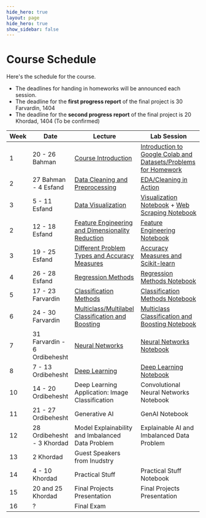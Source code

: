 ```yaml
---
hide_hero: true
layout: page
hide_hero: true
show_sidebar: false
---
```


# Course Schedule
Here's the schedule for the course. 
* The deadlines for handing in homeworks will be announced each session.
* The deadline for the **first progress report** of the final project is 30 Farvardin, 1404
* The deadline for the **second progress report** of the final project is 20 Khordad, 1404 (To be confirmed)

| Week 	| Date	| Lecture | Lab Session |
|------|------|-----|-----|
| 1 | 20 - 26 Bahman | [Course Introduction](https://docs.google.com/presentation/d/1Hpo90SP-6fHAqNAmLJ_Q-iaSvQSAh8JcV_VCvxBFiDQ/edit?usp=sharing)	| [Introduction to Google Colab and Datasets/Problems for Homework](https://colab.research.google.com/drive/1akmnoXuGv4Xkl8i0LvwkfyVxhT4hIswH?usp=sharing) |
| 2 | 27 Bahman - 4 Esfand | [Data Cleaning and Preprocessing](https://docs.google.com/presentation/d/1YaswaCVHOujCDkab2ciMR-IODv64ebgJp-ny9T-FPGQ/edit?usp=sharing) | [EDA/Cleaning in Action](https://colab.research.google.com/drive/1tgSjMu0var9LQUNG8VymHV47NI7WfDAH?usp=sharing) |
| 3 | 5 - 11 Esfand | [Data Visualization](https://docs.google.com/presentation/d/1KyzvdcIjZFfyQ6zFusA0uGwpgV9KIDE_iyHZ-FVV0Nk/edit?usp=sharing) | [Visualization Notebook](https://colab.research.google.com/drive/1didsHn5Hn3QkeLNuneGsS1Tp3jpuT1nI?usp=sharing) + [Web Scraping Notebook](https://colab.research.google.com/drive/1hmaWqEw2WIbrLBynaTo7L1Yn4oWgyHqG?usp=sharing#scrollTo=3H2H6IbNVdfR) |
| 2 | 12 - 18 Esfand | [Feature Engineering and Dimensionality Reduction](https://docs.google.com/presentation/d/140crtzwWszMIsCzEgbVQ-TfZeZZLLDR16ZYKnIwulQk/edit?usp=sharing) | [Feature Engineering Notebook](https://colab.research.google.com/drive/1WLqnFcHbjC8YaHNsSy2Zt9bZWociDWUi?usp=sharing) |
| 3 | 19 - 25 Esfand | [Different Problem Types and Accuracy Measures](https://docs.google.com/presentation/d/1KJg8YQDAo2HiIWbb59BEkl-PvSf7xVcpy3-bH0rg_20/edit?usp=sharing) | [Accuracy Measures and Scikit-learn](https://colab.research.google.com/drive/1PYDfB4pAs0Hv2RY55Jsq4bsw9_ByNjsd?usp=sharing) |
| 4 | 26 - 28 Esfand | [Regression Methods](https://docs.google.com/presentation/d/15zURhHng-EkAg7Oyxe8rEKNcjxM7RDs7ydY0dxRG04c/edit?usp=sharing) | [Regression Methods Notebook](https://colab.research.google.com/drive/1HRfgAfs94rtK9WdEUpO9Os43yEt-x7zd?usp=sharing) |
| 5 | 17 - 23 Farvardin | [Classification Methods](https://docs.google.com/presentation/d/12vsGBkKZbcKzlrYxJUpPjpSzApxbCTMl5vTTPuNHS4k/edit?usp=sharing) | [Classification Methods Notebook](https://colab.research.google.com/drive/1uQRWXCp8o9tSJaRR8C31K2ZPMsHtbfOD?usp=sharing) |
| 6 | 24 - 30 Farvardin | [Multiclass/Multilabel Classification and Boosting](https://docs.google.com/presentation/d/1_6zCXMgUCZRwV78q2BO7hT9yYNZLIYye3r8Ia7-nmyM/edit?usp=sharing) | [Multiclass Classification and Boosting Notebook](https://colab.research.google.com/drive/1hqOlp9ps9Umby2Q3FZKEa6glS-g2Hkw-?usp=sharing) |
| 7 | 31 Farvardin - 6 Ordibehesht | [Neural Networks](https://docs.google.com/presentation/d/1Pxwn2vKO-BPqgT1Y1vI5xrhdTckDuxoBXVyHhrrmquY/edit?usp=sharing) | [Neural Networks Notebook](https://colab.research.google.com/drive/1EuCbMozXH19FbIKmFJtyiCqkpLv5-gh9?usp=sharing) |
| 8 | 7 - 13 Ordibehesht | [Deep Learning](https://docs.google.com/presentation/d/1XA8TP8gTeMLwDaupdincMAJutoha7oyEP3piQ2yeY6A/edit?usp=sharing) | [Deep Learning Notebook](https://colab.research.google.com/drive/1KQAhxy2oVEvKzyyB7JqbGCKD7x-yso9B?usp=sharing) |
| 10 | 14 - 20 Ordibehesht | Deep Learning Application: Image Classification | Convolutional Neural Networks Notebook |
| 11 | 21 - 27 Ordibehesht | Generative AI | GenAI Notebook |
| 12 | 28 Ordibehesht - 3 Khordad | Model Explainability and Imbalanced Data Problem | Explainable AI and Imbalanced Data Problem |
| 13 | 2 Khordad | Guest Speakers from Inudstry |
| 14 | 4 - 10 Khordad | Practical Stuff | Practical Stuff Notebook |
| 15 | 20 and 25 Khordad | Final Projects Presentation | Final Projects Presentation |
| 16 | ? | Final Exam


